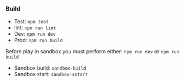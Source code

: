 ### Build
* Test: ```npm test```
* lint: ```npm run lint```
* Dev: ```npm run dev```
* Prod: ```npm run build```

Before play in sandbox you must perform either: ```npm run dev``` or ```npm run build```

* Sandbox build: ```sandbox-build```
* Sandbox start: ```sandbox-sstart```
